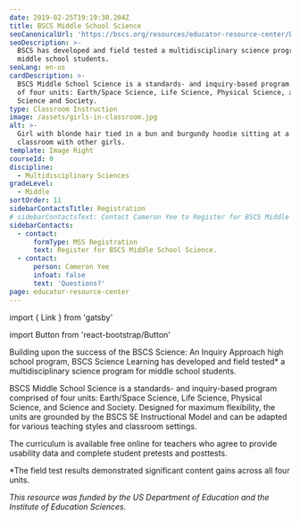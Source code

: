 ```yaml
---
date: 2019-02-25T19:19:30.204Z
title: BSCS Middle School Science
seoCanonicalUrl: 'https://bscs.org/resources/educator-resource-center/bscs-middle-school-science'
seoDescription: >-
  BSCS has developed and field tested a multidisciplinary science program for
  middle school students.
seoLang: en-us
cardDescription: >-
  BSCS Middle School Science is a standards- and inquiry-based program comprised
  of four units: Earth/Space Science, Life Science, Physical Science, and
  Science and Society.
type: Classroom Instruction
image: /assets/girls-in-classroom.jpg
alt: >-
  Girl with blonde hair tied in a bun and burgundy hoodie sitting at a table in
  classroom with other girls.
template: Image Right
courseId: 0
discipline:
  - Multidisciplinary Sciences
gradeLevel:
  - Middle
sortOrder: 11
sidebarContactsTitle: Registration
# sidebarContactsText: Contact Cameron Yee to Register for BSCS Middle School Science.
sidebarContacts:
  - contact:
      formType: MSS Registration
      text: Register for BSCS Middle School Science.
  - contact:
      person: Cameron Yee
      infoat: false
      text: 'Questions?'
page: educator-resource-center
---
```


import { Link } from 'gatsby'

import Button from 'react-bootstrap/Button'

Building upon the success of the BSCS Science: An Inquiry Approach high school program, BSCS Science Learning has developed and field tested* a multidisciplinary science program for middle school students.

BSCS Middle School Science is a standards- and inquiry-based program comprised of four units: Earth/Space Science, Life Science, Physical Science, and Science and Society. Designed for maximum flexibility, the units are grounded by the <Link to="/bscs-5e-instructional-model">BSCS 5E Instructional Model</Link> and can be adapted for various teaching styles and classroom settings.

The curriculum is available free online for teachers who agree to provide usability data and complete student pretests and posttests.

<!-- <a class="btn btn-outline-secondary" href="https://bscs.org/mssciencepreview/" target="_blank" rel="noopener noreferrer">RECREATE FORM CAMERON&nbsp;<sup><i style="font-size: .65rem;" class="fas fa-external-link-alt"></i></sup></a>

recreate this link and change the question asking about the “2014-2015 school year” to “for the upcoming school year” -->

\*The field test results demonstrated significant content gains across all four units.

_This resource was funded by the US Department of Education and the Institute of Education Sciences._
